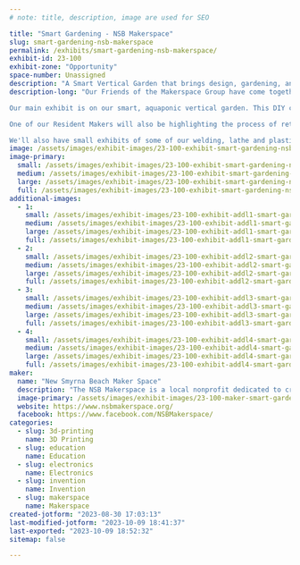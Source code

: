 ```yaml
---
# note: title, description, image are used for SEO

title: "Smart Gardening - NSB Makerspace"
slug: smart-gardening-nsb-makerspace
permalink: /exhibits/smart-gardening-nsb-makerspace/
exhibit-id: 23-100
exhibit-zone: "Opportunity"
space-number: Unassigned
description: "A Smart Vertical Garden that brings design, gardening, and programming together!"
description-long: "Our Friends of the Makerspace Group have come together and found common interests among all of our metal working, wood working, 3D printing, tool & die hobbies. We have a handful of projects that have brought our Makers from all different backgrounds together. 

Our main exhibit is on our smart, aquaponic vertical garden. This DIY can be printed, assembled, programmed, fitted and functioning in a day (or two depending on your print sizes)! One of our Resident Makers dreamed up the idea of a sustainable, beginner-friendly system to grow herbs, small vegetables and fruits right on your desktop, in your window-sill, or even outside. The exhibit is small, but scalable enough to create a full garden on your porch or in your backyard.

One of our Resident Makers will also be highlighting the process of retrofitting a Hurco CNC Milling machine by replacing the original 1980's control system with modern electronics. This has been one of the most interesting and challenging projects taken on by our Friends of the Makerspace team! 

We'll also have small exhibits of some of our welding, lathe and plastics projects for Makers to come explore and learn about. "
image: /assets/images/exhibit-images/23-100-exhibit-smart-gardening-nsb-makerspace-david-and-aquaponic-2-tn-large.jpg
image-primary: 
  small: /assets/images/exhibit-images/23-100-exhibit-smart-gardening-nsb-makerspace-david-and-aquaponic-2-tn-small.jpg
  medium: /assets/images/exhibit-images/23-100-exhibit-smart-gardening-nsb-makerspace-david-and-aquaponic-2-tn-medium.jpg
  large: /assets/images/exhibit-images/23-100-exhibit-smart-gardening-nsb-makerspace-david-and-aquaponic-2-tn-large.jpg
  full: /assets/images/exhibit-images/23-100-exhibit-smart-gardening-nsb-makerspace-david-and-aquaponic-2-tn-full.jpg
additional-images: 
  - 1:
    small: /assets/images/exhibit-images/23-100-exhibit-addl1-smart-gardening-nsb-makerspace-aquaponic-closeup-small.jpg
    medium: /assets/images/exhibit-images/23-100-exhibit-addl1-smart-gardening-nsb-makerspace-aquaponic-closeup-medium.jpg
    large: /assets/images/exhibit-images/23-100-exhibit-addl1-smart-gardening-nsb-makerspace-aquaponic-closeup-large.jpg
    full: /assets/images/exhibit-images/23-100-exhibit-addl1-smart-gardening-nsb-makerspace-aquaponic-closeup-full.jpg
  - 2:
    small: /assets/images/exhibit-images/23-100-exhibit-addl2-smart-gardening-nsb-makerspace-class-aquaponic-3-small.jpg
    medium: /assets/images/exhibit-images/23-100-exhibit-addl2-smart-gardening-nsb-makerspace-class-aquaponic-3-medium.jpg
    large: /assets/images/exhibit-images/23-100-exhibit-addl2-smart-gardening-nsb-makerspace-class-aquaponic-3-large.jpg
    full: /assets/images/exhibit-images/23-100-exhibit-addl2-smart-gardening-nsb-makerspace-class-aquaponic-3-full.jpg
  - 3:
    small: /assets/images/exhibit-images/23-100-exhibit-addl3-smart-gardening-nsb-makerspace-david-and-aquaponic-1-small.jpg
    medium: /assets/images/exhibit-images/23-100-exhibit-addl3-smart-gardening-nsb-makerspace-david-and-aquaponic-1-medium.jpg
    large: /assets/images/exhibit-images/23-100-exhibit-addl3-smart-gardening-nsb-makerspace-david-and-aquaponic-1-large.jpg
    full: /assets/images/exhibit-images/23-100-exhibit-addl3-smart-gardening-nsb-makerspace-david-and-aquaponic-1-full.jpg
  - 4:
    small: /assets/images/exhibit-images/23-100-exhibit-addl4-smart-gardening-nsb-makerspace-david-and-aquaponic-2-small.jpg
    medium: /assets/images/exhibit-images/23-100-exhibit-addl4-smart-gardening-nsb-makerspace-david-and-aquaponic-2-medium.jpg
    large: /assets/images/exhibit-images/23-100-exhibit-addl4-smart-gardening-nsb-makerspace-david-and-aquaponic-2-large.jpg
    full: /assets/images/exhibit-images/23-100-exhibit-addl4-smart-gardening-nsb-makerspace-david-and-aquaponic-2-full.jpg
maker: 
  name: "New Smyrna Beach Maker Space"
  description: "The NSB Makerspace is a local nonprofit dedicated to creating spaces for open learning in our community. Our main focus is on STEM-centric concepts, anything from innovative gardening to robotics to 3D printing. Our model is A Creative Space for You! We are currently in the development stage, with a focus on classes and focused activities, such as welding and lathe beginner's courses. We meet monthly with an open invitation to like-minded creative people. "
  image-primary: /assets/images/exhibit-images/23-100-maker-smart-gardening-nsb-makerspace-logo-transparent-background-medium.png
  website: https://www.nsbmakerspace.org/
  facebook: https://www.facebook.com/NSBMakerspace/
categories: 
  - slug: 3d-printing
    name: 3D Printing
  - slug: education
    name: Education
  - slug: electronics
    name: Electronics
  - slug: invention
    name: Invention
  - slug: makerspace
    name: Makerspace
created-jotform: "2023-08-30 17:03:13"
last-modified-jotform: "2023-10-09 18:41:37"
last-exported: "2023-10-09 18:52:32"
sitemap: false

---
```


